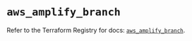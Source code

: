 # `aws_amplify_branch`

Refer to the Terraform Registry for docs: [`aws_amplify_branch`](https://registry.terraform.io/providers/hashicorp/aws/5.82.2/docs/resources/amplify_branch).

